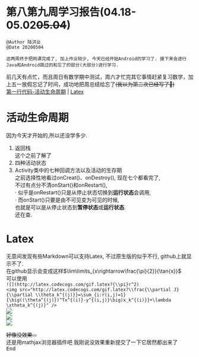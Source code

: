 # 第八第九周学习报告(04.18-05.02~~05.04~~)  
`@Author 陆洪业`  
`@Date 20200504`  
```
这两周终于把网课完成了, 加上作业较少, 今天已经开始Android的学习了. 接下来会进行Java和Android跳过的和忘了的部分(大部分)进行学习.
```
前几天有点忙，而且周日有数学期中测试，周六才忙完其它事情赶紧复习数学，加上五一放假忘记了时间，成功地把周总结给忘了~~(我以为第二次已经写了😬)~~  
[第一行代码-活动生命周期](#1) | [Latex](#2) 
# <a id='1'>活动生命周期</a>  
因为今天才开始的,所以还没学多少.  
1. 返回栈  
这个之前了解了  
2. 四种活动状态  
3. Activity类中的七种回调方法以及活动的生存期  
之前选择性地看过onCreat()、onDestroy(), 现在七个都看完了,   
不过有点分不清onStart()和onRestart(),   
· 似乎是onRestart()只是从停止状态切换到**运行状态**会调用,  
· 而onStart()只要是由不可见变为可见的时候,  
也就是可以是从停止状态到**暂停状态**或**运行状态**.  
还在查.  
# <a id='2'>Latex</a>  
无意间发现有些Markdown可以支持Latex, 不过原生版的似乎不行, github上就显示不了.  
在github显示会变成这样$\lim\limits_{x\rightarrow\frac{\pi}{2}}{\tan{x}}$  
可以使用  
`![](http://latex.codecogs.com/gif.latex?{\\pi}r^2)`  
`<img src="http://latex.codecogs.com/gif.latex?\\frac{\\partial J}{\\partial \\theta_k^{(j)}}=\sum_{i:r(i,j)=1}{\big((\theta^{(j)})^Tx^{(i)}-y^{(i,j)}\big)x_k^{(i)}}+\lambda \xtheta_k^{(j)}" />`  
![](http://latex.codecogs.com/gif.latex?{\\pi}r^2)  
![](http://latex.codecogs.com/gif.latex?\\lim\\limits_{x\\rightarrow\frac{\\pi}{2}}{\\tan{x}})  
<img src="http://latex.codecogs.com/gif.latex?\\frac{\\partial J}{\\partial \\theta_k^{(j)}}=\sum_{i:r(i,j)=1}{\big((\theta^{(j)})^Tx^{(i)}-y^{(i,j)}\big)x_k^{(i)}}+\lambda \xtheta_k^{(j)}" />  

~~好像没效果...~~  
还是用mathjax浏览器插件吧
我刚说没效果重新提交了一下它居然都出来了  
<kbd>End<kbd>
